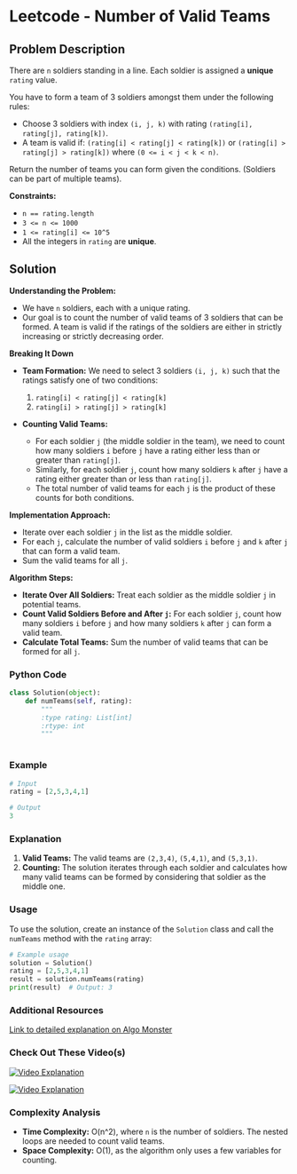 # Leetcode - Number of Valid Teams

## Problem Description

There are `n` soldiers standing in a line. Each soldier is assigned a **unique** `rating` value.

You have to form a team of 3 soldiers amongst them under the following rules:

- Choose 3 soldiers with index `(i, j, k)` with rating `(rating[i], rating[j], rating[k])`.
- A team is valid if: `(rating[i] < rating[j] < rating[k])` or `(rating[i] > rating[j] > rating[k])` where `(0 <= i < j < k < n)`.

Return the number of teams you can form given the conditions. (Soldiers can be part of multiple teams).

**Constraints:**
- `n == rating.length`
- `3 <= n <= 1000`
- `1 <= rating[i] <= 10^5`
- All the integers in `rating` are **unique**.

## Solution

**Understanding the Problem:**
   - We have `n` soldiers, each with a unique rating.
   - Our goal is to count the number of valid teams of 3 soldiers that can be formed. A team is valid if the ratings of the soldiers are either in strictly increasing or strictly decreasing order.

**Breaking It Down**
   - **Team Formation:**
     We need to select 3 soldiers `(i, j, k)` such that the ratings satisfy one of two conditions:
     1. `rating[i] < rating[j] < rating[k]`
     2. `rating[i] > rating[j] > rating[k]`
     
   - **Counting Valid Teams:**
     - For each soldier `j` (the middle soldier in the team), we need to count how many soldiers `i` before `j` have a rating either less than or greater than `rating[j]`.
     - Similarly, for each soldier `j`, count how many soldiers `k` after `j` have a rating either greater than or less than `rating[j]`.
     - The total number of valid teams for each `j` is the product of these counts for both conditions.

**Implementation Approach:**
   - Iterate over each soldier `j` in the list as the middle soldier.
   - For each `j`, calculate the number of valid soldiers `i` before `j` and `k` after `j` that can form a valid team.
   - Sum the valid teams for all `j`.

**Algorithm Steps:**
   - **Iterate Over All Soldiers:** Treat each soldier as the middle soldier `j` in potential teams.
   - **Count Valid Soldiers Before and After `j`:** For each soldier `j`, count how many soldiers `i` before `j` and how many soldiers `k` after `j` can form a valid team.
   - **Calculate Total Teams:** Sum the number of valid teams that can be formed for all `j`.

### Python Code

```python
class Solution(object):
    def numTeams(self, rating):
        """
        :type rating: List[int]
        :rtype: int
        """
       
```

### Example

```python
# Input
rating = [2,5,3,4,1]

# Output
3
```

### Explanation
1. **Valid Teams:** The valid teams are `(2,3,4)`, `(5,4,1)`, and `(5,3,1)`.
2. **Counting:** The solution iterates through each soldier and calculates how many valid teams can be formed by considering that soldier as the middle one.

### Usage

To use the solution, create an instance of the `Solution` class and call the `numTeams` method with the `rating` array:

```python
# Example usage
solution = Solution()
rating = [2,5,3,4,1]
result = solution.numTeams(rating)
print(result)  # Output: 3
```

### Additional Resources

[Link to detailed explanation on Algo Monster](https://algo.monster/liteproblems/1395)

### Check Out These Video(s)

[![Video Explanation](https://img.youtube.com/vi/YfMfNKVOGH0/mqdefault.jpg)](https://youtu.be/YfMfNKVOGH0)

[![Video Explanation](https://img.youtube.com/vi/zONHzIqCr-o/mqdefault.jpg)](https://youtu.be/zONHzIqCr-o)

### Complexity Analysis

- **Time Complexity:** O(n^2), where `n` is the number of soldiers. The nested loops are needed to count valid teams.
- **Space Complexity:** O(1), as the algorithm only uses a few variables for counting.